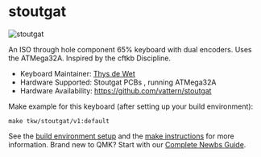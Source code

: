 # stoutgat

![stoutgat](https://i.imgur.com/CfWa5AGl.jpg?1)

An ISO through hole component 65% keyboard with dual encoders. Uses the ATMega32A.
Inspired by the cftkb Discipline.

* Keyboard Maintainer: [Thys de Wet](https://github.com/vattern)
* Hardware Supported: Stoutgat PCBs , running ATMega32A
* Hardware Availability: https://github.com/vattern/stoutgat

Make example for this keyboard (after setting up your build environment):

    make tkw/stoutgat/v1:default

See the [build environment setup](https://docs.qmk.fm/#/getting_started_build_tools) and the [make instructions](https://docs.qmk.fm/#/getting_started_make_guide) for more information. Brand new to QMK? Start with our [Complete Newbs Guide](https://docs.qmk.fm/#/newbs).
